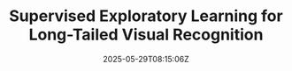 ---
title: "Supervised Exploratory Learning for Long-Tailed Visual Recognition"
authors:
- Zhongquan Jian+
- Yanhao Chen+
- Yancheng Wang
- Junfeng Yao
- Meihong Wang
- Qingqiang Wu
author_notes:
- 
- 
- 
- "通讯作者"
- "通讯作者"
- "通讯作者"
date: "2025-05-29T08:15:06Z"
publishDate: "2025-05-29T08:15:06Z"
publication_types: [direction7]
publication: "**In Proc. of ICCV 2025.**"
---